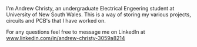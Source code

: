 I'm Andrew Christy, an undergraduate Electrical Engeering student at University of New South Wales.
This is a way of storing my various projects, circuits and PCB's that I have worked on.

For any questions feel free to message me on LinkedIn at www.linkedin.com/in/andrew-christy-3059a8214
